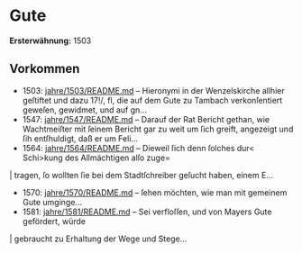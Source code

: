 # Gute

**Ersterwähnung:** 1503

## Vorkommen
- 1503: [jahre/1503/README.md](../jahre/1503/README.md) – Hieronymi in der
Wenzelskirche allhier geſtiftet und dazu 17!/, fl, die auf
dem Gute zu Tambach verkonſentiert geweſen, gewidmet,
und auf gn...
- 1547: [jahre/1547/README.md](../jahre/1547/README.md) – Darauf der Rat Bericht
gethan, wie Wachtmeiſter mit ſeinem Bericht gar zu weit
um ſich greift, angezeigt und ſih entſhuldigt, daß er um
Feli...
- 1564: [jahre/1564/README.md](../jahre/1564/README.md) – Dieweil ſich
denn ſolches dur< Schi>kung des Allmächtigen alſo zuge=

| tragen, ſo wollten ſie bei dem Stadtſchreiber geſucht haben,
einem E...
- 1570: [jahre/1570/README.md](../jahre/1570/README.md) – ſehen möchten, wie man
mit gemeinem Gute umginge...
- 1581: [jahre/1581/README.md](../jahre/1581/README.md) – Sei verfloſſen, und von Mayers Gute gefördert, würde

| gebraucht zu Erhaltung der Wege und Stege...
